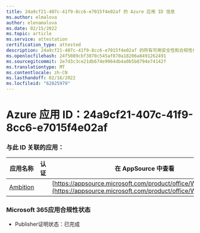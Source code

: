 ```yaml
---
title: 24a9cf21-407c-41f9-8cc6-e7015f4e02af 的 Azure 应用 ID 信息
ms.author: elmalova
author: elenamalova
ms.date: 02/15/2022
ms.topic: article
ms.service: attestation
certification_type: attested
description: 24a9cf21-407c-41f9-8cc6-e7015f4e02af 的所有可用安全性和合规性信息。
ms.openlocfilehash: 24f5089cbf3870c545af870a18206a8491262491
ms.sourcegitcommit: 2e7d3c3ce21db674e9964db4a0b5b8794e74142f
ms.translationtype: MT
ms.contentlocale: zh-CN
ms.lasthandoff: 02/16/2022
ms.locfileid: "62825979"
---
```

# <a name="azure-app-id-24a9cf21-407c-41f9-8cc6-e7015f4e02af"></a>Azure 应用 ID：24a9cf21-407c-41f9-8cc6-e7015f4e02af


### <a name="apps-associated-with-this-id"></a>与此 ID 关联的应用：
| **应用名称** | **认证** | **在 AppSource 中查看** |
|--------------|---------------|-----------------------|
| [Ambition](https://docs.microsoft.com/microsoft-365-app-certification/forward/WA200003159) |  | [https://appsource.microsoft.com/product/office/WA200003159](https://appsource.microsoft.com/product/office/WA200003159) |

### <a name="microsoft-365-app-compliance-status"></a>Microsoft 365应用合规性状态
- Publisher证明状态：已完成
